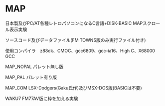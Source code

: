# MAP
日本製及びPC/AT各種レトロパソコンになるC言語+DISK-BASIC MAPスクロール表示実験

ソースコード及びデータファイル(FM TOWNS版のみ実行ファイル付き)

使用コンパイラ　z88dk、CMOC、gcc6809、gcc-ia16、High C、X68000 GCC

MAP_NOPAL パレット無し版

MAP_PAL パレット有り版

MAP_COM LSX-Dodgers(Gaku氏作)及びMSX-DOS版(BASICは不要)

WAKU7 FM77AV版に枠を加える実験

